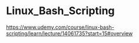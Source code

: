 # Linux_Bash_Scripting
https://www.udemy.com/course/linux-bash-scripting/learn/lecture/14061735?start=15#overview
